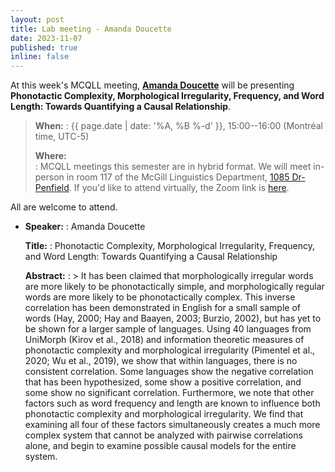 ```yaml
---
layout: post
title: Lab meeting - Amanda Doucette
date: 2023-11-07
published: true
inline: false
---
```


At this week's MCQLL meeting, [**Amanda Doucette**](/people/doucette.amanda) will
be presenting **Phonotactic Complexity, Morphological Irregularity, Frequency, and Word Length: Towards Quantifying a Causal Relationship**.

> __When:__ 
> : {{ page.date | date: '%A, %B %-d' }}, 15:00--16:00 (Montréal time, UTC-5)
>
> __Where:__  
> : MCQLL meetings this semester are in hybrid format.  We will meet in-person
> in room 117 of the McGill Linguistics Department, [1085
> Dr-Penfield](https://maps.mcgill.ca/?cmp=1&txt=EN&id=Penfield1085). If you'd
> like to attend virtually, the Zoom link is
> [here](https://mcgill.zoom.us/j/85321158610).


All are welcome to attend.

-  __Speaker:__
    : Amanda Doucette

    __Title:__
    : Phonotactic Complexity, Morphological Irregularity, Frequency, and Word Length: Towards Quantifying a Causal Relationship

    __Abstract:__ 
    : >  It has been claimed that morphologically irregular words are more likely to be phonotactically simple, and morphologically regular words are more likely to be phonotactically complex. This inverse correlation has been demonstrated in English for a small sample of words (Hay, 2000; Hay and Baayen, 2003; Burzio, 2002), but has yet to be shown for a larger sample of languages. Using 40 languages from UniMorph (Kirov et al., 2018) and information theoretic measures of phonotactic complexity and morphological irregularity (Pimentel et al., 2020; Wu et al., 2019), we show that within languages, there is no consistent correlation. Some languages show the negative correlation that has been hypothesized, some show a positive correlation, and some show no significant correlation. Furthermore, we note that other factors such as word frequency and length are known to influence both phonotactic complexity and morphological irregularity. We find that examining all four of these factors simultaneously creates a much more complex system that cannot be analyzed with pairwise correlations alone, and begin to examine possible causal models for the entire system.

